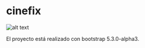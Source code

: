 # cinefix

![alt text](https://github.com/fgpons/cinefix/tree/master/img/cinefix-screenshot.png)


El proyecto está realizado con bootstrap 5.3.0-alpha3.
